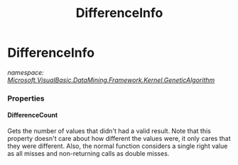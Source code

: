 ﻿---
title: DifferenceInfo
---

# DifferenceInfo
_namespace: [Microsoft.VisualBasic.DataMining.Framework.Kernel.GeneticAlgorithm](N-Microsoft.VisualBasic.DataMining.Framework.Kernel.GeneticAlgorithm.html)_





### Properties

#### DifferenceCount
Gets the number of values that didn't had a valid result.
 Note that this property doesn't care about how different the
 values were, it only cares that they were different.
 Also, the normal function considers a single right value
 as all misses and non-returning calls as double misses.

